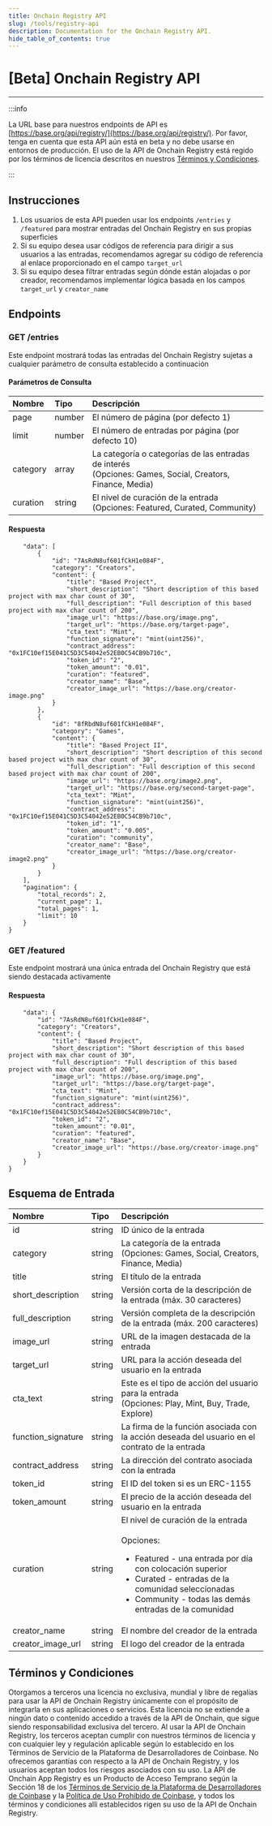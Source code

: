 ```yaml
---
title: Onchain Registry API
slug: /tools/registry-api
description: Documentation for the Onchain Registry API.
hide_table_of_contents: true
---
```


# [Beta] Onchain Registry API

---

:::info

La URL base para nuestros endpoints de API es [https://base.org/api/registry/](https://base.org/api/registry/). Por favor, tenga en cuenta que esta API aún está en beta y no debe usarse en entornos de producción. El uso de la API de Onchain Registry está regido por los términos de licencia descritos en nuestros [Términos y Condiciones](#terms--conditions).

:::

## Instrucciones

1. Los usuarios de esta API pueden usar los endpoints `/entries` y `/featured` para mostrar entradas del Onchain Registry en sus propias superficies
2. Si su equipo desea usar códigos de referencia para dirigir a sus usuarios a las entradas, recomendamos agregar su código de referencia al enlace proporcionado en el campo `target_url`
3. Si su equipo desea filtrar entradas según dónde están alojadas o por creador, recomendamos implementar lógica basada en los campos `target_url` y `creator_name`

## Endpoints

### GET /entries

Este endpoint mostrará todas las entradas del Onchain Registry sujetas a cualquier parámetro de consulta establecido a continuación

#### Parámetros de Consulta

| Nombre   | Tipo   | Descripción                                                                                                    |
| :------- | :----- | :------------------------------------------------------------------------------------------------------------- |
| page     | number | El número de página (por defecto 1)                                                                            |
| limit    | number | El número de entradas por página (por defecto 10)                                                              |
| category | array  | La categoría o categorías de las entradas de interés <br/> (Opciones: Games, Social, Creators, Finance, Media) |
| curation | string | El nivel de curación de la entrada <br/> (Opciones: Featured, Curated, Community)                                |

#### Respuesta

```{
    "data": [
        {
            "id": "7AsRdN8uf601fCkH1e084F",
            "category": "Creators",
            "content": {
                "title": "Based Project",
                "short_description": "Short description of this based project with max char count of 30",
                "full_description": "Full description of this based project with max char count of 200",
                "image_url": "https://base.org/image.png",
                "target_url": "https://base.org/target-page",
                "cta_text": "Mint",
                "function_signature": "mint(uint256)",
                "contract_address": "0x1FC10ef15E041C5D3C54042e52EB0C54CB9b710c",
                "token_id": "2",
                "token_amount": "0.01",
                "curation": "featured",
                "creator_name": "Base",
                "creator_image_url": "https://base.org/creator-image.png"
            }
        },
        {
            "id": "8fRbdN8uf601fCkH1e084F",
            "category": "Games",
            "content": {
                "title": "Based Project II",
                "short_description": "Short description of this second based project with max char count of 30",
                "full_description": "Full description of this second based project with max char count of 200",
                "image_url": "https://base.org/image2.png",
                "target_url": "https://base.org/second-target-page",
                "cta_text": "Mint",
                "function_signature": "mint(uint256)",
                "contract_address": "0x1FC10ef15E041C5D3C54042e52EB0C54CB9b710c",
                "token_id": "1",
                "token_amount": "0.005",
                "curation": "community",
                "creator_name": "Base",
                "creator_image_url": "https://base.org/creator-image2.png"
            }
        }
    ],
    "pagination": {
        "total_records": 2,
        "current_page": 1,
        "total_pages": 1,
        "limit": 10
    }
}
```

### GET /featured

Este endpoint mostrará una única entrada del Onchain Registry que está siendo destacada activamente

#### Respuesta

```{
    "data": {
        "id": "7AsRdN8uf601fCkH1e084F",
        "category": "Creators",
        "content": {
            "title": "Based Project",
            "short_description": "Short description of this based project with max char count of 30",
            "full_description": "Full description of this based project with max char count of 200",
            "image_url": "https://base.org/image.png",
            "target_url": "https://base.org/target-page",
            "cta_text": "Mint",
            "function_signature": "mint(uint256)",
            "contract_address": "0x1FC10ef15E041C5D3C54042e52EB0C54CB9b710c",
            "token_id": "2",
            "token_amount": "0.01",
            "curation": "featured",
            "creator_name": "Base",
            "creator_image_url": "https://base.org/creator-image.png"
        }
    }
}
```

## Esquema de Entrada

| Nombre             | Tipo   | Descripción                                                                                                                                                                                                    |
| :----------------- | :----- | :------------------------------------------------------------------------------------------------------------------------------------------------------------------------------------------------------------- |
| id                 | string | ID único de la entrada                                                                                                                                                                                         |
| category           | string | La categoría de la entrada <br/>(Opciones: Games, Social, Creators, Finance, Media)                                                                                                                             |
| title              | string | El título de la entrada                                                                                                                                                                                        |
| short_description  | string | Versión corta de la descripción de la entrada (máx. 30 caracteres)                                                                                                                                              |
| full_description   | string | Versión completa de la descripción de la entrada (máx. 200 caracteres)                                                                                                                                           |
| image_url          | string | URL de la imagen destacada de la entrada                                                                                                                                                                        |
| target_url         | string | URL para la acción deseada del usuario en la entrada                                                                                                                                                            |
| cta_text           | string | Este es el tipo de acción del usuario para la entrada <br/> (Opciones: Play, Mint, Buy, Trade, Explore)                                                                                                          |
| function_signature | string | La firma de la función asociada con la acción deseada del usuario en el contrato de la entrada                                                                                                                    |
| contract_address   | string | La dirección del contrato asociada con la entrada                                                                                                                                                               |
| token_id           | string | El ID del token si es un ERC-1155                                                                                                                                                                               |
| token_amount       | string | El precio de la acción deseada del usuario en la entrada                                                                                                                                                        |
| curation           | string | El nivel de curación de la entrada <br/> <br/> Opciones: <ul><li>Featured - una entrada por día con colocación superior</li><li>Curated - entradas de la comunidad seleccionadas</li><li>Community - todas las demás entradas de la comunidad</li></ul> |
| creator_name       | string | El nombre del creador de la entrada                                                                                                                                                                              |
| creator_image_url  | string | El logo del creador de la entrada                                                                                                                                                                                |

## Términos y Condiciones

Otorgamos a terceros una licencia no exclusiva, mundial y libre de regalías para usar la API de Onchain Registry únicamente con el propósito de integrarla en sus aplicaciones o servicios. Esta licencia no se extiende a ningún dato o contenido accedido a través de la API de Onchain, que sigue siendo responsabilidad exclusiva del tercero. Al usar la API de Onchain Registry, los terceros aceptan cumplir con nuestros términos de licencia y con cualquier ley y regulación aplicable según lo establecido en los Términos de Servicio de la Plataforma de Desarrolladores de Coinbase. No ofrecemos garantías con respecto a la API de Onchain Registry, y los usuarios aceptan todos los riesgos asociados con su uso. La API de Onchain App Registry es un Producto de Acceso Temprano según la Sección 18 de los [Términos de Servicio de la Plataforma de Desarrolladores de Coinbase](https://www.coinbase.com/legal/developer-platform/terms-of-service) y la [Política de Uso Prohibido de Coinbase](https://www.coinbase.com/legal/prohibited_use), y todos los términos y condiciones allí establecidos rigen su uso de la API de Onchain Registry.